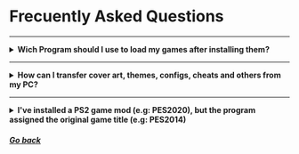 # Frecuently Asked Questions

***

<details>
  <summary> <b> Wich Program should I use to load my games after installing them? </b> </summary>

> You should use [latest stable OPL Release](https://github.com/ps2homebrew/Open-PS2-Loader/releases/latest)

</details>

***

<details>
  <summary> <b> How can I transfer cover art, themes, configs, cheats and others from my PC? </b> </summary>

> I'm thinking about adding such feature, but... on the meantime you can take a look at [**HDD PFS Batch-Kit Manager**](https://github.com/israpps/PS2-HDD-Art-Batcher/releases)
>
> A windows script made by me & @GDX

</details>

***

<details>
  <summary> <b> I've installed a PS2 game mod (e.g: PES2020), but the program assigned the original game title (e.g: PES2014) </b> </summary>

> this program assings the game title according to the game ID, so there's no direct solution for that!
>
> the only workaround for this consists on installing the games in wich you want to use the original game title first.
>
> after installing them, load to the list all you game mods and uncheck the "Use database" checkbox under the game list

</details>



##### [Go back](.)
